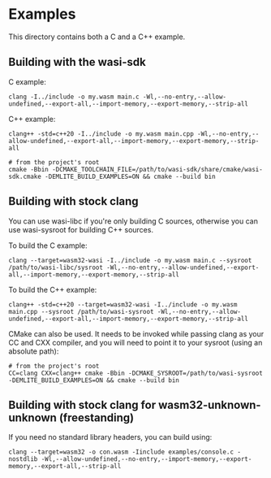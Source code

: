 # Examples

This directory contains both a C and a C++ example.

## Building with the wasi-sdk
C example:
```
clang -I../include -o my.wasm main.c -Wl,--no-entry,--allow-undefined,--export-all,--import-memory,--export-memory,--strip-all
```

C++ example:
```
clang++ -std=c++20 -I../include -o my.wasm main.cpp -Wl,--no-entry,--allow-undefined,--export-all,--import-memory,--export-memory,--strip-all
```

```
# from the project's root
cmake -Bbin -DCMAKE_TOOLCHAIN_FILE=/path/to/wasi-sdk/share/cmake/wasi-sdk.cmake -DEMLITE_BUILD_EXAMPLES=ON && cmake --build bin
```

## Building with stock clang
You can use wasi-libc if you're only building C sources, otherwise you can use wasi-sysroot for building C++ sources.

To build the C example:
```
clang --target=wasm32-wasi -I../include -o my.wasm main.c --sysroot /path/to/wasi-libc/sysroot -Wl,--no-entry,--allow-undefined,--export-all,--import-memory,--export-memory,--strip-all
```

To build the C++ example:
```
clang++ -std=c++20 --target=wasm32-wasi -I../include -o my.wasm main.cpp --sysroot /path/to/wasi-sysroot -Wl,--no-entry,--allow-undefined,--export-all,--import-memory,--export-memory,--strip-all
```

CMake can also be used. It needs to be invoked while passing clang as your CC and CXX compiler, and you will need to point it to your sysroot (using an absolute path):
```
# from the project's root
CC=clang CXX=clang++ cmake -Bbin -DCMAKE_SYSROOT=/path/to/wasi-sysroot -DEMLITE_BUILD_EXAMPLES=ON && cmake --build bin
```

## Building with stock clang for wasm32-unknown-unknown (freestanding)
If you need no standard library headers, you can build using:
```
clang --target=wasm32 -o con.wasm -Iinclude examples/console.c -nostdlib -Wl,--allow-undefined,--no-entry,--import-memory,--export-memory,--export-all,--strip-all
```
